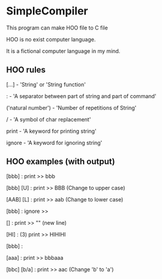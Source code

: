 # SimpleCompiler

This program can make HOO file to C file

HOO is no exist computer language.

It is a fictional computer language in my mind.

## HOO rules
[...] - 'String' or 'String function'

: - 'A separator between part of string and part of command'

('natural number') - 'Number of repetitions of String'

/ - 'A symbol of char replacement'

print - 'A keyword for printing string'

ignore - 'A keyword for ignoring string'


## HOO examples (with output)
[bbb] : print               >> bbb

[bbb] [U] : print           >> BBB (Change to upper case)

[AAB] [L] : print           >> aab (Change to lower case)

[bbb] : ignore              >> 

[] : print                  >> "" (new line)

[HI] : (3) print            >> HIHIHI

[bbb] :

[aaa] : print               >> bbbaaa

[bbc] [b/a] : print         >> aac (Change 'b' to 'a')

